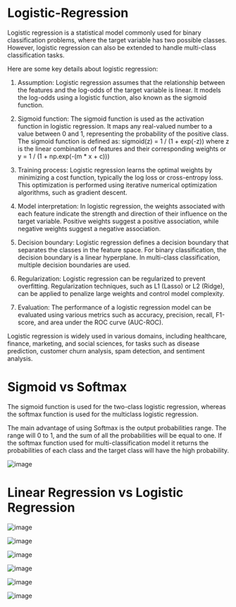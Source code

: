 # Logistic-Regression

Logistic regression is a statistical model commonly used for binary classification problems, where the target variable has two possible classes. However, logistic regression can also be extended to handle multi-class classification tasks.

Here are some key details about logistic regression:

1. Assumption: Logistic regression assumes that the relationship between the features and the log-odds of the target variable is linear. It models the log-odds using a logistic function, also known as the sigmoid function.

2. Sigmoid function: The sigmoid function is used as the activation function in logistic regression. It maps any real-valued number to a value between 0 and 1, representing the probability of the positive class. The sigmoid function is defined as:
sigmoid(z) = 1 / (1 + exp(-z)) where z is the linear combination of features and their corresponding weights
or y = 1 / (1 + np.exp(-(m * x + c)))

3. Training process: Logistic regression learns the optimal weights by minimizing a cost function, typically the log loss or cross-entropy loss. This optimization is performed using iterative numerical optimization algorithms, such as gradient descent.

4. Model interpretation: In logistic regression, the weights associated with each feature indicate the strength and direction of their influence on the target variable. Positive weights suggest a positive association, while negative weights suggest a negative association.

5. Decision boundary: Logistic regression defines a decision boundary that separates the classes in the feature space. For binary classification, the decision boundary is a linear hyperplane. In multi-class classification, multiple decision boundaries are used.

6. Regularization: Logistic regression can be regularized to prevent overfitting. Regularization techniques, such as L1 (Lasso) or L2 (Ridge), can be applied to penalize large weights and control model complexity.

7. Evaluation: The performance of a logistic regression model can be evaluated using various metrics such as accuracy, precision, recall, F1-score, and area under the ROC curve (AUC-ROC).

Logistic regression is widely used in various domains, including healthcare, finance, marketing, and social sciences, for tasks such as disease prediction, customer churn analysis, spam detection, and sentiment analysis.

# Sigmoid vs Softmax

The sigmoid function is used for the two-class logistic regression, whereas the softmax function is used for
the multiclass logistic regression.

The main advantage of using Softmax is the output probabilities range. The range will 0 to 1, and the sum
of all the probabilities will be equal to one. If the softmax function used for multi-classification model it
returns the probabilities of each class and the target class will have the high probability.

![image](https://github.com/TITHI-KHAN/Logistic-Regression-/assets/65033964/d022c8d9-5e94-44ec-b4ad-0ca7d7b773f8)

# Linear Regression vs Logistic Regression

![image](https://github.com/TITHI-KHAN/Logistic-Regression-/assets/65033964/6ca2e744-7b68-4e91-a052-446236631454)

![image](https://github.com/TITHI-KHAN/Logistic-Regression-/assets/65033964/3258640b-12b1-435b-9443-2a6f7ec3abd2)

![image](https://github.com/TITHI-KHAN/Logistic-Regression-/assets/65033964/027dc8ce-efe1-4f2e-b27d-4fdafbccb9ac)

![image](https://github.com/TITHI-KHAN/Logistic-Regression-/assets/65033964/eb14a233-c30e-4a94-a668-e929e3c5b34b)

![image](https://github.com/TITHI-KHAN/Logistic-Regression-/assets/65033964/ad306d3a-c538-441e-a60a-af131784c844)

![image](https://github.com/TITHI-KHAN/Logistic-Regression-/assets/65033964/a1b58f25-cbd7-428a-a95b-911b005827d9)


